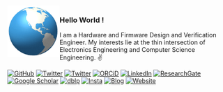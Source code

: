 <img align="left" width="120" height="auto" alt="" src="images/globe.gif"/>

### Hello World !&nbsp;


I am a Hardware and Firmware Design and Verification Engineer. My interests lie at the thin intersection of Electronics Engineering and Computer Science Engineering. ✌️

[![GitHub](https://img.shields.io/github/stars/archfx?affiliations=OWNER&label=archfx%20%E2%98%85&logo=github&color=red&style=flat-square)](https://github.com/Archfx)
[![Twitter](https://img.shields.io/badge/-@ArunaFX-0072B1?style=flat-square&logo=twitter&logoColor=white)](https://twitter.com/ArunaFX)
[![Twitter](https://img.shields.io/badge/-@Archfx-6364FF?style=flat-square&logo=mastodon&logoColor=white)](https://mas.to/@archfx)
[![ORCiD](https://img.shields.io/badge/-ORCID-A6CE39?style=flat-square&logo=ORCID&logoColor=white)](https://orcid.org/0000-0002-8347-5065)
[![LinkedIn](https://img.shields.io/badge/-LinkedIn-0072B1?style=flat-square&logo=linkedin&logoColor=white)](https://www.linkedin.com/in/arunajayasena)
[![ResearchGate](https://img.shields.io/badge/-ResearchGate-00CCBB?style=flat-square&logo=ResearchGate&logoColor=white)](https://www.researchgate.net/profile/Aruna-Jayasena-4) 
[![Google Scholar](https://img.shields.io/badge/-GScholar-4285F4?style=flat-square&logo=googlescholar&logoColor=white)](https://scholar.google.com/citations?hl=en&user=asKPDmQAAAAJ)
[![dblp](https://img.shields.io/badge/-dblp-335df5?style=flat-square&logo=dblp&logoColor=white)](https://dblp.org/pid/338/4677.html)
[![Insta](https://img.shields.io/badge/-@ar__ch.fx-DD2A7B?style=flat-square&logo=instagram&logoColor=white)](https://www.instagram.com/ar_ch.fx/) 
[![Blog](https://img.shields.io/badge/-Blog-FF5722?style=flat-square&logo=blogger&logoColor=white)](https://archfx.github.io/blog)
[![Website](https://img.shields.io/badge/archfx.github.io-555555?style=flat-square&logo=powershell&logoColor=white)](https://archfx.github.io)

<!-- <picture>
  <source srcset="https://raw.githubusercontent.com/Archfx/github-stats/master/generated/overview.svg#gh-dark-mode-only" media="(prefers-color-scheme: dark)">
  <img src="https://raw.githubusercontent.com/Archfx/github-stats/master/generated/overview.svg#gh-light-mode-only" class="center"align="left">
</picture>

<picture>
  <source srcset="https://raw.githubusercontent.com/Archfx/github-stats/master/generated/languages.svg#gh-dark-mode-only" media="(prefers-color-scheme: dark)">
  <img src="https://raw.githubusercontent.com/Archfx/github-stats/master/generated/languages.svg#gh-light-mode-only"  align="right">
</picture> 

 -->




